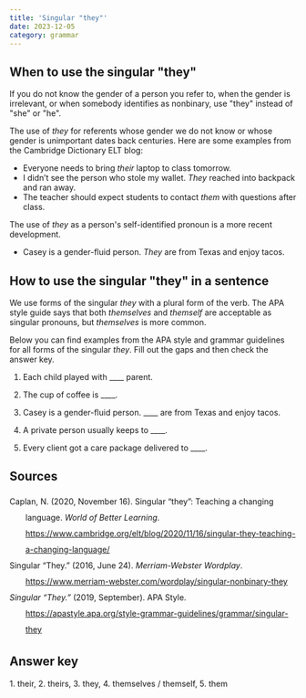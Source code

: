 ```yaml
---
title: 'Singular "they"'
date: 2023-12-05
category: grammar
---
```


## When to use the singular "they"

If you do not know the gender of a person you refer to, when the gender is
irrelevant, or when somebody identifies as nonbinary, use "they" instead of
"she" or "he".

The use of *they* for referents whose gender we do not know or whose gender is
unimportant dates back centuries. Here are some examples from the Cambridge
Dictionary ELT blog:

- Everyone needs to bring *their* laptop to class tomorrow.
- I didn’t see the person who stole my wallet. *They* reached into backpack and
  ran away.
- The teacher should expect students to contact *them* with questions after
  class.

The use of *they* as a person's self-identified pronoun is a more recent
development. 

- Casey is a gender-fluid person. *They* are from Texas and enjoy tacos.

## How to use the singular "they" in a sentence

We use forms of the singular *they* with a plural form of the verb. The APA
style guide says that both *themselves* and *themself* are acceptable as
singular pronouns, but *themselves* is more common.

Below you can find examples from the APA style and grammar guidelines for all
forms of the singular *they*. Fill out the gaps and then check the answer key.

1. Each child played with \_\_\_\_ parent.

2. The cup of coffee is \_\_\_\_.

3. Casey is a gender-fluid person. \_\_\_\_ are from Texas and enjoy tacos.

4. A private person usually keeps to \_\_\_\_. 

5. Every client got a care package delivered to \_\_\_\_.

## Sources

<div class="csl-bib-body" style="line-height: 2; margin-left: 2em; text-indent:-2em;">
  <div class="csl-entry">Caplan, N. (2020, November 16). Singular “they”: Teaching a changing language. <i>World of Better Learning</i>. <a href="https://www.cambridge.org/elt/blog/2020/11/16/singular-they-teaching-a-changing-language/">https://www.cambridge.org/elt/blog/2020/11/16/singular-they-teaching-a-changing-language/</a></div>
  <span class="Z3988" title="url_ver=Z39.88-2004&amp;ctx_ver=Z39.88-2004&amp;rfr_id=info%3Asid%2Fzotero.org%3A2&amp;rft_val_fmt=info%3Aofi%2Ffmt%3Akev%3Amtx%3Adc&amp;rft.type=blogPost&amp;rft.title=Singular%20'they'%3A%20teaching%20a%20changing%20language&amp;rft.description=English%20is%20perhaps%20at%20a%20transition%20point%20with%20its%20pronouns.%20They%2Fthem%20can%20be%20useful%20for%20non-plural%20as%20well%20as%20plural%20reference.&amp;rft.identifier=https%3A%2F%2Fwww.cambridge.org%2Felt%2Fblog%2F2020%2F11%2F16%2Fsingular-they-teaching-a-changing-language%2F&amp;rft.aufirst=Nigel&amp;rft.aulast=Caplan&amp;rft.au=Nigel%20Caplan&amp;rft.date=2020-11-16&amp;rft.language=en-US"></span>
  <div class="csl-entry">Singular “They.” (2016, June 24). <i>Merriam-Webster Wordplay</i>. <a href="https://www.merriam-webster.com/wordplay/singular-nonbinary-they">https://www.merriam-webster.com/wordplay/singular-nonbinary-they</a></div>
  <span class="Z3988" title="url_ver=Z39.88-2004&amp;ctx_ver=Z39.88-2004&amp;rfr_id=info%3Asid%2Fzotero.org%3A2&amp;rft_val_fmt=info%3Aofi%2Ffmt%3Akev%3Amtx%3Adc&amp;rft.type=blogPost&amp;rft.title=Singular%20'They'&amp;rft.description=Though%20singular%20'they'%20is%20old%2C%20'they'%20as%20a%20nonbinary%20pronoun%20is%20new%E2%80%94and%20useful&amp;rft.identifier=https%3A%2F%2Fwww.merriam-webster.com%2Fwordplay%2Fsingular-nonbinary-they&amp;rft.date=2016-06-24&amp;rft.language=en"></span>
  <div class="csl-entry"><i>Singular “They.”</i> (2019, September). APA Style. <a href="https://apastyle.apa.org/style-grammar-guidelines/grammar/singular-they">https://apastyle.apa.org/style-grammar-guidelines/grammar/singular-they</a></div>
  <span class="Z3988" title="url_ver=Z39.88-2004&amp;ctx_ver=Z39.88-2004&amp;rfr_id=info%3Asid%2Fzotero.org%3A2&amp;rft_val_fmt=info%3Aofi%2Ffmt%3Akev%3Amtx%3Adc&amp;rft.type=webpage&amp;rft.title=Singular%20%E2%80%9CThey%E2%80%9D&amp;rft.description=The%20singular%20%E2%80%9Cthey%E2%80%9D%20is%20a%20generic%20third-person%20singular%20pronoun%20in%20English.%20Use%20of%20the%20singular%20%E2%80%9Cthey%E2%80%9D%20is%20endorsed%20as%20part%20of%20APA%20Style%20because%20it%20is%20inclusive%20of%20all%20people%20and%20helps%20writers%20avoid%20making%20assumptions%20about%20gender.&amp;rft.identifier=https%3A%2F%2Fapastyle.apa.org%2Fstyle-grammar-guidelines%2Fgrammar%2Fsingular-they&amp;rft.date=2019-09&amp;rft.language=en"></span>
</div>

## Answer key

1\. their, 2. theirs, 3. they, 4. themselves / themself, 5. them
